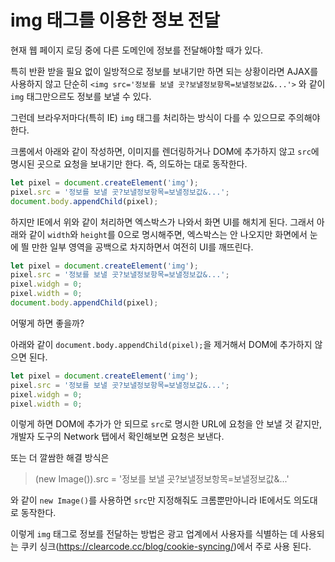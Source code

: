 # img 태그를 이용한 정보 전달

현재 웹 페이지 로딩 중에 다른 도메인에 정보를 전달해야할 때가 있다. 

특히 반환 받을 필요 없이 일방적으로 정보를 보내기만 하면 되는 상황이라면 AJAX를 사용하지 않고 단순히 `<img src='정보를 보낼 곳?보낼정보항목=보낼정보값&...'>` 와 같이 `img` 태그만으르도 정보를 보낼 수 있다.

그런데 브라우저마다(특히 IE) `img` 태그를 처리하는 방식이 다를 수 있으므로 주의해야 한다.

크롬에서 아래와 같이 작성하면, 이미지를 렌더링하거나 DOM에 추가하지 않고 `src`에 명시된 곳으로 요청을 보내기만 한다. 즉, 의도하는 대로 동작한다.

```javascript
let pixel = document.createElement('img');
pixel.src = '정보를 보낼 곳?보낼정보항목=보낼정보값&...';
document.body.appendChild(pixel);
```

하지만 IE에서 위와 같이 처리하면 엑스박스가 나와서 화면 UI를 해치게 된다. 그래서 아래와 같이 `width`와 `height`를 0으로 명시해주면, 엑스박스는 안 나오지만 화면에서 눈에 띌 만한 일부 영역을 공백으로 차지하면서 여전히 UI를 깨뜨린다.

```javascript
let pixel = document.createElement('img');
pixel.src = '정보를 보낼 곳?보낼정보항목=보낼정보값&...';
pixel.widgh = 0;
pixel.width = 0;
document.body.appendChild(pixel);
```

어떻게 하면 좋을까?

아래와 같이 `document.body.appendChild(pixel);`을 제거해서 DOM에 추가하지 않으면 된다.

```javascript
let pixel = document.createElement('img');
pixel.src = '정보를 보낼 곳?보낼정보항목=보낼정보값&...';
pixel.widgh = 0;
pixel.width = 0;
```

이렇게 하면 DOM에 추가가 안 되므로 `src`로 명시한 URL에 요청을 안 보낼 것 같지만, 개발자 도구의 Network 탭에서 확인해보면 요청은 보낸다.

또는 더 깔쌈한 해결 방식은

>(new Image()).src = '정보를 보낼 곳?보낼정보항목=보낼정보값&...'

와 같이 `new Image()`를 사용하면 `src`만 지정해줘도 크롬뿐만아니라 IE에서도 의도대로 동작한다.

이렇게 `img` 태그로 정보를 전달하는 방법은 광고 업계에서 사용자를 식별하는 데 사용되는 쿠키 싱크(https://clearcode.cc/blog/cookie-syncing/)에서 주로 사용 된다.
